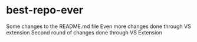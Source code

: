 # best-repo-ever
Some changes to the README.md file 
Even more changes done through VS extension
Second round of changes done through VS Extension